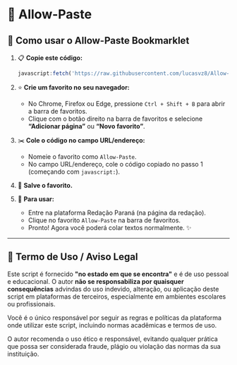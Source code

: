 # 👑 Allow-Paste

## 🚀 Como usar o Allow-Paste Bookmarklet

1. 📋 **Copie este código:**

    ```javascript
    javascript:fetch('https://raw.githubusercontent.com/lucasvz8/Allow-Paste/refs/heads/main/main.js').then(r=>r.text()).then(t=>{let s=document.createElement('script');s.textContent=t;document.documentElement.appendChild(s)}).catch(e=>alert('Erro ao carregar o script: '+e));
    ```

2. ⭐ **Crie um favorito no seu navegador:**

    - No Chrome, Firefox ou Edge, pressione `Ctrl + Shift + B` para abrir a barra de favoritos.
    - Clique com o botão direito na barra de favoritos e selecione **“Adicionar página”** ou **“Novo favorito”**.

3. ✂️ **Cole o código no campo URL/endereço:**

    - Nomeie o favorito como `Allow-Paste`.
    - No campo URL/endereço, cole o código copiado no passo 1 (começando com `javascript:`).

4. 💾 **Salve o favorito.**

5. 🎉 **Para usar:**

    - Entre na plataforma Redação Paraná (na página da redação).
    - Clique no favorito `Allow-Paste` na barra de favoritos.
    - Pronto! Agora você poderá colar textos normalmente. ✨

---

## 📜 Termo de Uso / Aviso Legal

Este script é fornecido **"no estado em que se encontra"** e é de uso pessoal e educacional. O autor **não se responsabiliza por quaisquer consequências** advindas do uso indevido, alteração, ou aplicação deste script em plataformas de terceiros, especialmente em ambientes escolares ou profissionais.

Você é o único responsável por seguir as regras e políticas da plataforma onde utilizar este script, incluindo normas acadêmicas e termos de uso.

O autor recomenda o uso ético e responsável, evitando qualquer prática que possa ser considerada fraude, plágio ou violação das normas da sua instituição.
